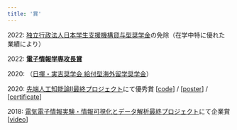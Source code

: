 ```yaml
---
title: '賞'
---
```

2022: [独立行政法人日本学生支援機構貸与型奨学金](https://www.jasso.go.jp/)の免除（在学中特に優れた業績により）

2022: **[電子情報学専攻長賞](https://www.i.u-tokyo.ac.jp/edu/course/ice)**

2020: （[日揮・実吉奨学会 給付型海外留学奨学金](https://www.jgcs.or.jp/business/abroad.html)）
<!-- （Covid-19の影響でミュンヘン工科大学への留学が中止） -->

2020: [先端人工知能論Ⅱ最終プロジェクト](https://www.ai.u-tokyo.ac.jp/ja/lectures/fai-2)にて優秀賞 
[[code](https://github.com/futakw/Twitter_Image_Captioning)] / [[poster](https://sosuke115.github.io/files/twitter_image_caption.pdf)] / [[certificate](https://sosuke115.github.io/files/twitter_certificate.jpg)]

2018: [電気電子情報実験・情報可視化とデータ解析最終プロジェクト](https://yatani.jp/teaching/doku.php?id=2021infovislab:start)にて企業賞 [[video](https://www.youtube.com/watch?v=LWtJZZejSDs)]
